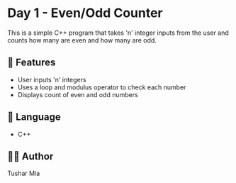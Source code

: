 # Day 1 - Even/Odd Counter

This is a simple C++ program that takes 'n' integer inputs from the user and counts how many are even and how many are odd.

## 📌 Features
- User inputs 'n' integers
- Uses a loop and modulus operator to check each number
- Displays count of even and odd numbers

## 🔧 Language
- C++

## 👨‍💻 Author
Tushar Mia
